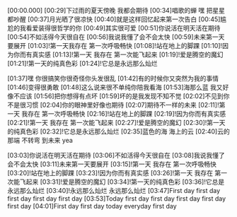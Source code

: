 [00:00.000]
[00:29]下过雨的夏天傍晚 我都会期待
[00:34]唱歌的蝉 嘿 把星星都吵醒
[00:37]月光晒了很凉快
[00:40]就是这样回忆起来第一次告白
[00:45]尴尬的我看爱装得很哲学的你
[00:49]其实很可爱
[00:51]你说活在明天活在期待
[00:54]不如活得今天很自在
[00:56]我说我懂了会不会太快
[00:59]未来第一天要展开
[01:03]!第一天我存在 第一次呼吸畅快
[01:08]!站在地上的脚踝
[01:10]!因为你而有真实感
[01:13]!第一天 我存在 第一次能飞起来
[01:19]!爱是腾空的魔幻
[01:21]!第一天的纯真色彩
[01:24]!它总是永远那么灿烂

[01:37]嘿 你很搞笑你很奇怪你头发很乱
[01:42]有的时候你又突然为我的事情
[01:46]变得很勇敢
[01:48]这么说来很不单纯你陪我看海
[01:53]海那么蓝 我又好像不应该
[01:56]把你想得有点坏
[01:59]坏的是我发现不知不觉
[02:02]不见到你不是很习惯
[02:04]你的眼神里好像也期待
[02:07]期待不一样的未来
[02:11]!第一天 我存在 第一次呼吸畅快
[02:16]!站在地上的脚踝
[02:19]!因为你而有真实感
[02:21]!第一天 我存在 第一次能飞起来
[02:27]!爱是腾空的魔幻
[02:30]!第一天的纯真色彩
[02:32]!它总是永远那么灿烂
[02:35]蓝色的海 海上的云
[02:40]云的那端 不转弯 到未来 yea

[03:03]你说活在明天活在期待
[03:06]不如活得今天很自在
[03:08]我说我懂了会不会太快
[03:11]未来第一天要展开
[03:15]!第一天 我存在 第一次呼吸畅快
[03:20]!站在地上的脚踝
[03:23]!因为你而有真实感
[03:26]!第一天 我存在 第一次能飞起来
[03:31]!爱是腾空的魔幻
[03:34]!第一天的纯真色彩
[03:36]!它总是永远那么灿烂
[03:40]!永远那么灿烂 永远那么灿烂
[03:47]First day first day first day first day first day
[03:53]Today first day first day first day first day first day
[04:01]First day first day today everyday first day
